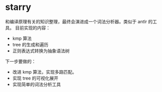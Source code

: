 # starry
和编译原理有关的知识整理，最终会演进成一个词法分析器。类似于 antlr 的工具。
目前实现的内容：
- kmp 算法
- tree 的生成和遍历
- 正则表达式转换为抽象语法树

下一步要做的：
- 改进 kmp 算法，实现多路匹配。
- 实现 tree 的可视化展开
- 实现简单的词法分析工具
